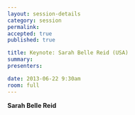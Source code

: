 ```yaml
---
layout: session-details
category: session
permalink:
accepted: true
published: true 

title: Keynote: Sarah Belle Reid (USA)
summary:
presenters:

date: 2013-06-22 9:30am
room: full
---
```


**Sarah Belle Reid**
